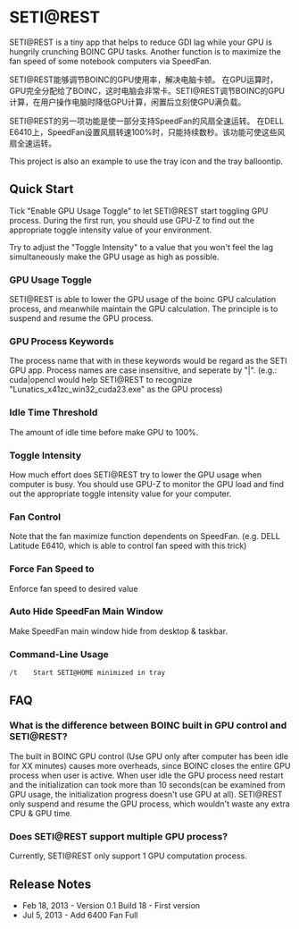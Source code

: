 # SETI@REST
SETI@REST is a tiny app that helps to reduce GDI lag while your GPU is hungrily crunching BOINC GPU tasks.
Another function is to maximize the fan speed of some notebook computers via SpeedFan.

SETI@REST能够调节BOINC的GPU使用率，解决电脑卡顿。
在GPU运算时，GPU完全分配给了BOINC，这时电脑会非常卡。SETI@REST调节BOINC的GPU计算，在用户操作电脑时降低GPU计算，闲置后立刻使GPU满负载。

SETI@REST的另一项功能是使一部分支持SpeedFan的风扇全速运转。
在DELL E6410上，SpeedFan设置风扇转速100%时，只能持续数秒。该功能可使这些风扇全速运转。

This project is also an example to use the tray icon and the tray balloontip.

## Quick Start
Tick "Enable GPU Usage Toggle" to let SETI@REST start toggling GPU process. During the first run, you should use GPU-Z to find out the appropriate toggle intensity value of your environment.

Try to adjust the "Toggle Intensity" to a value that you won't feel the lag simultaneously make the GPU usage as high as possible.

### GPU Usage Toggle
SETI@REST is able to lower the GPU usage of the boinc GPU calculation process, and meanwhile maintain the GPU calculation.
The principle is to suspend and resume the GPU process.

### GPU Process Keywords
The process name that with in these keywords would be regard as the SETI GPU app. Process names are case insensitive, and seperate by "|". 
(e.g.: cuda|opencl would help SETI@REST to recognize "Lunatics_x41zc_win32_cuda23.exe" as the GPU process)

### Idle Time Threshold
The amount of idle time before make GPU to 100%.

### Toggle Intensity
How much effort does SETI@REST try to lower the GPU usage when computer is busy. You should use GPU-Z to monitor the GPU load and find out the appropriate toggle intensity value for your computer.

### Fan Control
Note that the fan maximize function dependents on SpeedFan. (e.g. DELL Latitude E6410, which is able to control fan speed with this trick) 

### Force Fan Speed to
Enforce fan speed to desired value

### Auto Hide SpeedFan Main Window
Make SpeedFan main window hide from desktop & taskbar.

### Command-Line Usage
```
/t    Start SETI@HOME minimized in tray
```

## FAQ
### What is the difference between BOINC built in GPU control and SETI@REST?
The built in BOINC GPU control (Use GPU only after computer has been idle for XX minutes) causes more overheads, since BOINC closes the entire GPU process when user is active. When user idle the GPU process need restart and the initialization can took more than 10 seconds(can be examined from GPU usage, the initialization progress doesn't use GPU at all). SETI@REST only suspend and resume the GPU process, which wouldn't waste any extra CPU & GPU time.

### Does SETI@REST support multiple GPU process?
Currently, SETI@REST only support 1 GPU computation process.

## Release Notes
* Feb 18, 2013 - Version 0.1 Build 18 - First version  
* Jul 5, 2013 - Add 6400 Fan Full
